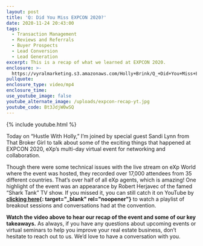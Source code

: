 ```yaml
---
layout: post
title: 'Q: Did You Miss EXPCON 2020?'
date: 2020-11-24 20:43:00
tags:
  - Transaction Management
  - Reviews and Referrals
  - Buyer Prospects
  - Lead Conversion
  - Lead Generation
excerpt: This is a recap of what we learned at EXPCON 2020.
enclosure: >-
  https://vyralmarketing.s3.amazonaws.com/Holly+Brink/Q_+Did+You+Miss+EXPCON+2020_.mp4
pullquote:
enclosure_type: video/mp4
enclosure_time:
use_youtube_image: false
youtube_alternate_image: /uploads/expcon-recap-yt.jpg
youtube_code: Bt3JdjW0wSQ
---
```


{% include youtube.html %}

Today on “Hustle With Holly,” I’m joined by special guest Sandi Lynn from That Broker Girl to talk about some of the exciting things that happened at EXPCON 2020, eXp’s multi-day virtual event for networking and collaboration.

Though there were some technical issues with the live stream on eXp World where the event was hosted, they recorded over 17,000 attendees from 35 different countries. That’s over half of all eXp agents, which is amazing\! One highlight of the event was an appearance by Robert Herjavec of the famed “Shark Tank” TV show. If you missed it, you can still catch it on YouTube by **[clicking here](https://www.youtube.com/playlist?list=PL5eYl-99kalLanjBI9iJZH2dzCuXsVduB){: target="_blank" rel="noopener"}** to watch a playlist of breakout sessions and conversations had at the convention.&nbsp;

**Watch the video above to hear our recap of the event and some of our key takeaways.** As always, if you have any questions about upcoming events or virtual seminars to help you improve your real estate business, don’t hesitate to reach out to us. We’d love to have a conversation with you.